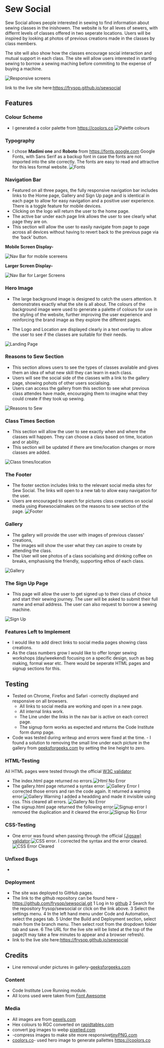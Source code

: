 # Sew Social

Sew Social allows people interested in sewing to find information about sewing classes in the inishowen.  The website is for all leves of sewers, with differnt levels of classes offered in two seperate locations. Users will be inspired by looking at photos of previous creations made in the classes by class members.

The site will also show how the classes encourage social interaction and mutual support in each class. The site will allow users interested in starting sewing to borrow a sewing maching before commiting to the expense of buying a machine.

![Responsive screens](/assets/media/amiresponsive.png)  

link to the live site here:https://frysop.github.io/sewsocial


## Features 

### Colour Scheme
- I generated a color palette from https://coolors.co
    ![Palette colours](/assets/media/palette.png)  
### Typography
- I chose **Madimi one** and **Roboto** from https://fonts.google.com Google Fonts, with Sans Serif as a backup font in case the fonts are not imported into the site correctly. The fonts are easy to read and attractive for this less formal website.
    ![Fonts](/assets/media/fonts.png)

    
### Navigation Bar


- Featured on all three pages, the fully responsive navigation bar includes links to the Home page, Gallery and Sign Up page and is identical in each page to allow for easy navigation and a positive user experience. There is a toggle feature for mobile devices. 
- Clicking on the logo will return the user to the home page.
- The active bar under each page link allows the user to see clearly what page they are on.
- This section will allow the user to easily navigate from page to page across all devices without having to revert back to the previous page via the ‘back’ button. 
 
**Mobile Screen Display-**

![Nav Bar for mobile scereens](/assets/media/navMobile.png)

**Larger Screen Display-**

![Nav Bar for Larger Screens](/assets/media/navTablet.png)


### Hero Image  

- The large background image is designed to catch the users attention. It demonstrates exactly what the site is all about. The colours of the background image were used to generate a palette of colours for use in the styling of the website, further improving the user experience and reinforcing the brand image as they explore the different pages.  

- The Logo and Location are displayed clearly in a text overlay to allow the user to see if the classes are suitable for their needs.

![Landing Page](/assets/media/homehero.png)

### Reasons to Sew Section
 - This section allows users to see the types of classes available and gives them an idea of what new skill they can learn in each class.
 - Users will see the social side of the classes with a link to the gallery page, showing pohots of other users socialising. 
 - Users can access the gallery from this section to see what previous class attendes have made, encouraging them to imagine what they could create if they took up sewing.

![Reasons to Sew](/assets/media/sewReasons.png)

### Class Times Section
- This section will allow the user to see exactly when and where the classes will happen. They can choose a class based on time, location and or ability. 
- This section will be updated if there are time/location changes or more classes are added. 

![Class times/location](/assets/media/classtimes.png)

### The Footer
  - The footer section includes links to the relevant social media sites for Sew Social. The links will open to a new tab to allow easy navigation for the user. 
  - Users are encouraged to search for pictures class creations on social media using #sewsocialmakes on the reasons to sew section of the page.
  ![Footer](/assets/media/footer.png)

### Gallery
  - The gallery will provide the user with images of previous classes' creations, 
  - The images will show the user what they can aspire to create by attending the class.
  - The User will see photos of a class socialising and drinking coffee on breaks, emphasising the friendly, supporting ethos of each class.

![Gallery](/assets/media/gallery.png)

### The Sign Up Page

  - This page will allow the user to get signed up to their class of choice and start their sewing journey. The user will be asked to submit their full name and email address. The user can also request to borrow a sewing machine.

![Sign Up](/assets/media/signup.png)

### Features Left to Implement

- I would like to add direct links to social media pages showing class creations.
- As the class numbers grow I would like to offer longer sewing workshops (day/weekend) focusing on a specific design, such as bag making, formal wear etc. There would be seperate HTML pages and signup sections for this.

## Testing 
 - Tested on Chrome, Firefox and Safari -correctly displayed and responsive on all browsers.
    - All links to social media are working and open in a new page.
    - All internal links work.
    - The Line under the links in the nav bar is active on each correct page.
    - The signup form works as expected and returns the Code Institute form dump page.
 - Code was tested during writeup and errors were fixed at the time.
        - I found a solution to removing the small line under each picture in the gallery from [geeksforgeeks.com](https://www.geeksforgeeks.org/how-to-get-rid-of-the-gap-under-the-image/) by setting the line height to zero.



### HTML-Testing
All HTML pages were tested through the official [W3C validator](https://validator.w3.org/nu)
 - The index.html page returned no errors.![Html No Error](/assets/media/htmlNoErrors.png)
 - The gallery.html page returned a syntax error: ![Gallery Error](/assets/media/galleryhtmlerrors.png) I corrected those errors and ran the code again. It returned a warning error:![Gallery Warning](/assets/media/gallerywarning.png) I added a headding and made it invisible using css. This cleared all errors. ![Gallery No Error](/assets/media/galleryNoError.png)
 - The signup.html page returned the following error:![Signup error](/assets/media/formerrors.png) I removed the duplication and it cleared the error.![Signup No Error](/assets/media/signupNoError.png)

### CSS-Testing
  - One error was found when passing through the official [(Jigsaw) validator](https://jigsaw.w3.org/css-validator):![CSS error](/assets/media/csserror.png). I corrected the syntax and the error cleared.![CSS Error Cleared](/assets/media/cssNoError.png)

### Unfixed Bugs
-

### Deployment

- The site was deployed to GitHub pages. 
- The link to the github repository can be found here -https://github.com/frysop/sewsocial.git
    1 Log in to [github](https://github.com/)
    2 Search for the repository frysop/sewsocial or click on the link above.
    3 Select the settings menu.
    4 In the left hand menu under Code and Automation, select the pages tab.
    5 Under the Build and Deployment section, select main from the branch menu. Then select root from the dropdown folder tab and save.
    6 The URL for the live site will be listed at the top of the page(It may take a few minutes to appear and a browser refresh).
- link to the live site here:https://frysop.github.io/sewsocial

## Credits 
- Line removal under pictures in gallery-[geeksforgeeks.com](https://www.geeksforgeeks.org/how-to-get-rid-of-the-gap-under-the-image/)
### Content 
- Code Institute Love Running module.
- All Icons used were taken from [Font Awesome](https://fontawesome.com/)

### Media
 - All images are from [pexels.com](https://pexels.com)
 - Hex colours to RGC converted on [rapidtables.com](https://rapidtables.com)
 - convert jpg images to webp [pixelied.com](https://pixelied.com/)
 - -compress images to make site more responsive[tinyPNG.com](https://tinypng.com/)
 - [coolors.co](https://coolors.co)- used hero image to generate pallettes https://coolors.co
